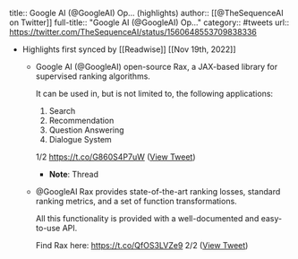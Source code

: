 title:: Google AI (@GoogleAI) Op... (highlights)
author:: [[@TheSequenceAI on Twitter]]
full-title:: "Google AI (@GoogleAI) Op..."
category:: #tweets
url:: https://twitter.com/TheSequenceAI/status/1560648553709838336

- Highlights first synced by [[Readwise]] [[Nov 19th, 2022]]
	- Google AI (@GoogleAI) open-source Rax, a JAX-based library for supervised ranking algorithms.
	  
	  It can be used in, but is not limited to, the following applications:
	  1. Search
	  2. Recommendation
	  3. Question Answering
	  4. Dialogue System
	  
	  1/2 https://t.co/G860S4P7uW ([View Tweet](https://twitter.com/TheSequenceAI/status/1560648553709838336))
		- **Note**: Thread
	- @GoogleAI Rax provides state-of-the-art ranking losses, standard ranking metrics, and a set of function transformations.
	  
	  All this functionality is provided with a well-documented and easy-to-use API.
	  
	  Find Rax here: https://t.co/QfOS3LVZe9
	  2/2 ([View Tweet](https://twitter.com/TheSequenceAI/status/1560648558629384193))